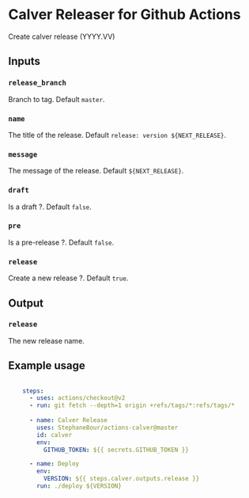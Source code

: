 # Calver Releaser for Github Actions

Create calver release (YYYY.VV)

## Inputs

### `release_branch`

Branch to tag. Default `master`.

### `name`

The title of the release. Default `release: version ${NEXT_RELEASE}`.

### `message`

The message of the release. Default `${NEXT_RELEASE}`.

### `draft`

Is a draft ?. Default `false`.

### `pre`

Is a pre-release ?. Default `false`.

### `release`

Create a new release ?. Default `true`.

## Output

### `release`

The new release name.

## Example usage

```yaml

    steps:
      - uses: actions/checkout@v2
      - run: git fetch --depth=1 origin +refs/tags/*:refs/tags/*
        
      - name: Calver Release
        uses: StephaneBour/actions-calver@master
        id: calver
        env:
          GITHUB_TOKEN: ${{ secrets.GITHUB_TOKEN }}

      - name: Deploy
        env:
          VERSION: ${{ steps.calver.outputs.release }}
        run: ./deploy ${VERSION}
```
